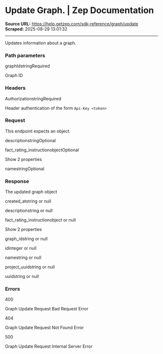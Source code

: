 # Update Graph. | Zep Documentation

**Source URL:** https://help.getzep.com/sdk-reference/graph/update  
**Scraped:** 2025-08-29 13:01:32

---

Updates information about a graph.

### Path parameters

graphIdstringRequired

Graph ID

### Headers

AuthorizationstringRequired

Header authentication of the form `Api-Key <token>`

### Request

This endpoint expects an object.

descriptionstringOptional

fact_rating_instructionobjectOptional

Show 2 properties

namestringOptional

### Response

The updated graph object

created_atstring or null

descriptionstring or null

fact_rating_instructionobject or null

Show 2 properties

graph_idstring or null

idinteger or null

namestring or null

project_uuidstring or null

uuidstring or null

### Errors

400

Graph Update Request Bad Request Error

404

Graph Update Request Not Found Error

500

Graph Update Request Internal Server Error

